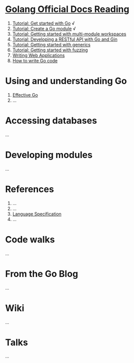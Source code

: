 # [Golang Official Docs Reading](https://golang.google.cn/doc/)
1. [Tutorial: Get started with Go](https://github.com/PengJianMin/GolangOfficialDocsReading/blob/main/Tutorial:%20Get%20started%20with%20Go.md) √
2. [Tutorial: Create a Go module](https://github.com/PengJianMin/GolangOfficialDocsReading/blob/main/Tutorial:%20Create%20a%20Go%20module.md) √
3. [Tutorial: Getting started with multi-module workspaces](https://golang.google.cn/doc/tutorial/workspaces) 
4. [Tutorial: Developing a RESTful API with Go and Gin](https://golang.google.cn/doc/tutorial/web-service-gin.html) 
5. [Tutorial: Getting started with generics](https://golang.google.cn/doc/tutorial/generics.html) 
6. [Tutorial: Getting started with fuzzing](https://golang.google.cn/doc/tutorial/fuzz.html) 
7. [Writing Web Applications](https://golang.google.cn/doc/articles/wiki/) 
8. [How to write Go code](https://golang.google.cn/doc/code.html) 
# Using and understanding Go
1. [Effective Go](https://github.com/PengJianMin/GolangOfficialDocsReading/blob/main/Effective%20Go.md)
2. ...
# Accessing databases
...
# Developing modules
...
# References
1. ...
2. ...
3. [Language Specification](https://github.com/PengJianMin/GolangOfficialDocsReading/blob/main/The%20Go%20Programming%20Language%20Specification.md)
4. ...
# Code walks
...
# From the Go Blog
...
# Wiki
...
# Talks
...
